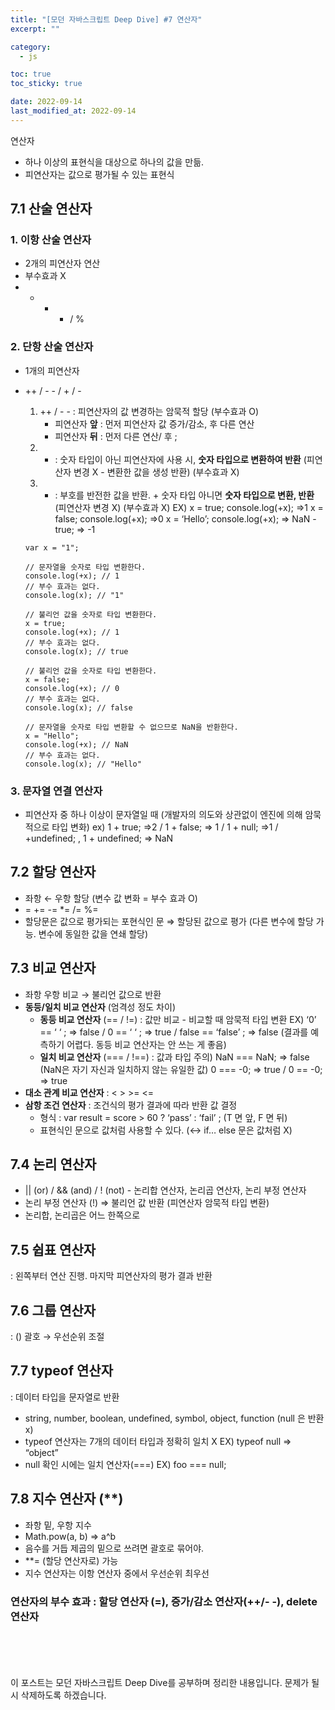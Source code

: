 ```yaml
---
title: "[모던 자바스크립트 Deep Dive] #7 연산자"
excerpt: ""

category:
  - js

toc: true
toc_sticky: true

date: 2022-09-14
last_modified_at: 2022-09-14
---
```


연산자

- 하나 이상의 표현식을 대상으로 하나의 값을 만듦.
- 피연산자는 값으로 평가될 수 있는 표현식

## 7.1 산술 연산자

### 1. 이항 산술 연산자

- 2개의 피연산자 연산
- 부수효과 X
- - - - / %

### 2. 단항 산술 연산자

- 1개의 피연산자
- ++ / - - / + / -

  1. ++ / - - : 피연산자의 값 변경하는 암묵적 할당 (부수효과 O)
     - 피연산자 **앞** : 먼저 피연산자 값 증가/감소, 후 다른 연산
     - 피연산자 **뒤** : 먼저 다른 연산/ 후 ;
  2. - : 숫자 타입이 아닌 피연산자에 사용 시, **숫자 타입으로 변환하여 반환** (피연산자 변경 X - 변환한 값을 생성 반환) (부수효과 X)
  3. - : 부호를 반전한 값을 반환. + 숫자 타입 아니면 **숫자 타입으로 변환, 반환** (피연산자 변경 X) (부수효과 X)
       EX)
       x = true; console.log(+x); ⇒1
       x = false; console.log(+x); ⇒0
       x = ‘Hello’; console.log(+x); ⇒ NaN
       -true; ⇒ -1

  ```tsx
  var x = "1";

  // 문자열을 숫자로 타입 변환한다.
  console.log(+x); // 1
  // 부수 효과는 없다.
  console.log(x); // "1"

  // 불리언 값을 숫자로 타입 변환한다.
  x = true;
  console.log(+x); // 1
  // 부수 효과는 없다.
  console.log(x); // true

  // 불리언 값을 숫자로 타입 변환한다.
  x = false;
  console.log(+x); // 0
  // 부수 효과는 없다.
  console.log(x); // false

  // 문자열을 숫자로 타입 변환할 수 없으므로 NaN을 반환한다.
  x = "Hello";
  console.log(+x); // NaN
  // 부수 효과는 없다.
  console.log(x); // "Hello"
  ```

### 3. 문자열 연결 연산자

- 피연산자 중 하나 이상이 문자열일 때
  (개발자의 의도와 상관없이 엔진에 의해 암묵적으로 타입 변화)
  ex) 1 + true; ⇒2 / 1 + false; ⇒ 1 / 1 + null; ⇒1 / +undefined; , 1 + undefined; ⇒ NaN

## 7.2 할당 연산자

- 좌항 ← 우항 할당 (변수 값 변화 = 부수 효과 O)
- = += -= \*= /= %=
- 할당문은 값으로 평가되는 포현식인 문 ⇒ 할당된 값으로 평가
  (다른 변수에 할당 가능. 변수에 동일한 값을 연쇄 할당)

## 7.3 비교 연산자

- 좌항 우항 비교 → 불리언 값으로 반환
- **동등/일치 비교 연산자** (엄격성 정도 차이)
  - **동등 비교 연산자** (== / !=) : 값만 비교 - 비교할 때 암묵적 타입 변환
    EX) ‘0’ == ‘ ‘ ; ⇒ false / 0 == ‘ ‘ ; ⇒ true / false == ‘false’ ; ⇒ false
    (결과를 예측하기 어렵다. 동등 비교 연산자는 안 쓰는 게 좋음)
  - **일치 비교 연산자** (=== / !==) : 값과 타입
    주의) NaN === NaN; ⇒ false (NaN은 자기 자신과 일치하지 않는 유일한 값)
    0 === -0; ⇒ true / 0 == -0; ⇒ true
- **대소 관계 비교 연산자** : < > >= <=
- **삼항 조건 연산자** : 조건식의 평가 결과에 따라 반환 값 결정
  - 형식 : var result = score > 60 ? ‘pass’ : ‘fail’ ; (T 면 앞, F 면 뒤)
  - 표현식인 문으로 값처럼 사용할 수 있다. (↔ if… else 문은 값처럼 X)

## 7.4 논리 연산자

- || (or) / && (and) / ! (not) - 논리합 연산자, 논리곱 연산자, 논리 부정 연산자
- 논리 부정 연산자 (!) ⇒ 불리언 값 반환 (피연산자 암묵적 타입 변환)
- 논리합, 논리곱은 어느 한쪽으로

## 7.5 쉽표 연산자

: 왼쪽부터 연산 진행. 마지막 피연산자의 평가 결과 반환

## 7.6 그룹 연산자

: () 괄호 → 우선순위 조절

## 7.7 typeof 연산자

: 데이터 타입을 문자열로 반환

- string, number, boolean, undefined, symbol, object, function (null 은 반환 x)
- typeof 연산자는 7개의 데이터 타입과 정확히 일치 X EX) typeof null ⇒ “object”
- null 확인 시에는 일치 연산자(===) EX) foo === null;

## 7.8 지수 연산자 (\*\*)

- 좌항 밑, 우항 지수
- Math.pow(a, b) ⇒ a^b
- 음수를 거듭 제곱의 밑으로 쓰려면 괄호로 묶어야.
- \*\*= (할당 연산자로) 가능
- 지수 연산자는 이항 연산자 중에서 우선순위 최우선

### **연산자의 부수 효과 : 할당 연산자 (=), 증가/감소 연산자(++/- -), delete 연산자**

<br><br><br><br>
이 포스트는 모던 자바스크립트 Deep Dive를 공부하며 정리한 내용입니다. 문제가 될 시 삭제하도록 하겠습니다.
